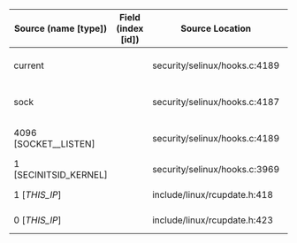 | Source (name [type])   | Field (index [id])  | Source Location               | Label at Source             |
|------------------------|---------------------|-------------------------------|-----------------------------|
| current                |                     | security/selinux/hooks.c:4189 | subject, dynamic, external  |
| sock                   |                     | security/selinux/hooks.c:4187 | object, dynamic, input      |
| 4096 [SOCKET__LISTEN]  |                     | security/selinux/hooks.c:4189 | operation, static, mediator |
| 1 [SECINITSID_KERNEL]  |                     | security/selinux/hooks.c:3969 | all, static, mediator       |
| 1 [_THIS_IP_]          |                     | include/linux/rcupdate.h:418  | all, static, external       |
| 0 [_THIS_IP_]          |                     | include/linux/rcupdate.h:423  | all, static, external       |